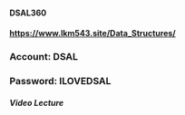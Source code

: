 #### DSAL360
#### https://www.lkm543.site/Data_Structures/
### Account: DSAL
### Password: ILOVEDSAL
##### Video Lecture
